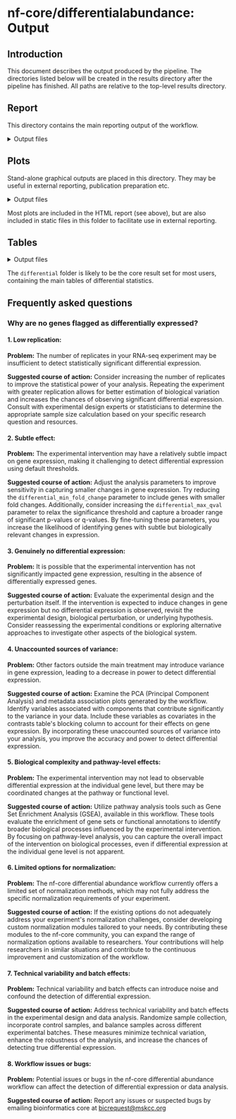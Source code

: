 # nf-core/differentialabundance: Output

## Introduction

This document describes the output produced by the pipeline. The directories listed below will be created in the results directory after the pipeline has finished. All paths are relative to the top-level results directory.

## Report

This directory contains the main reporting output of the workflow.

<details markdown="1">
<summary>Output files</summary>

- `report/`
  - `*.html`: an HTML report file named according to the value of `params.study_name`, containing graphical and tabular summary results for the workflow run.
  - `*.zip`: a zip file containing an R markdown file with parameters set and all necessary input files to open and customise the reporting.
  - `gsea/`
    - `[contrast]/gmx_list/[contrast].gmx_list.index.html`: index page that shows gsea results.

</details>

## Plots

Stand-alone graphical outputs are placed in this directory. They may be useful in external reporting, publication preparation etc.

<details markdown="1">
<summary>Output files</summary>

- `plots/`
  - `qc/`: Directory containing quality control plots from initial processing e.g. DESeq2
    - `*.dispersion.png`: Plot of the per-gene dispersion estimates together with the fitted mean-dispersion relationship
    - `*.MA_plot.png`: MA plot of comparison using DESeq2's plotMA command
  - `exploratory/`: Directory containing standalone plots from exploratory analysis. Plots are stored in directories named for the main coloring variable used.
    - `[contrast_variable]/png/sample_to_sample_distance.png`: Sample to sample distance heatmap
    - `[contrast_variable]/png/pc_loading.png`: PC loading of the first two principle components of samples using normalized counts
    - `[contrast_variable]/png/plot_MDS.png`: Multidimensional scaling plot of normalized counts
    - `[contrast_variable]/png/boxplot.png`: Boxplot visualisation of abundance distributions
    - `[contrast_variable]/png/density.png`: Density visualisation of abundance distributions
    - `[contrast_variable]/png/pca2d.png`: 2-dimensional PCA plot
    - `[contrast_variable]/png/pca3d.png`: 3-dimensional PCA plot
    - `[contrast_variable]/png/sample_dendrogram.png`: A sample clustering dendrogram
    - `[contrast_variable]/png/mad_correlation.png`: Outlier prediction plots using median absolute deviation (MAD)
  - `differential/`: Directory containing standalone plots from differential analysis. Plots are stored in directories named for the associated contrast.
    - `[contrast]/png/volcano.png`: Volcano plots of -log(10) p value agains log(2) fold changes
    - `[contrast]/png/heatmap.png`: Heatmap of 50 highly differentially expressed genes

</details>

Most plots are included in the HTML report (see above), but are also included in static files in this folder to facilitate use in external reporting.

## Tables

<details markdown="1">
<summary>Output files</summary>

- `tables/`
  - `processed_abundance/`: Directory containing processed abundance values from initial processing from e.g. DESeq2 or Affy:
    - `all.normalised_counts.tsv`: Normalised counts table (DESeq2)
    - `all.vst.tsv`: Normalised counts table with a variance-stabilising transform (DESeq2)
  - `differential/`: Directory containing tables of differential statistics reported by differential modules such as DESeq2
    - `[contrast].deseq2.de_results.tsv`: Results of DESeq2 differential analyis (RNA-seq)
    - `[contrast].deseq2.de_results_filtered.tsv`: Results of DESeq2 differential analyis (RNA-seq) filtered to cutoff thresholds

</details>

The `differential` folder is likely to be the core result set for most users, containing the main tables of differential statistics.


## Frequently asked questions

### Why are no genes flagged as differentially expressed?

#### 1. Low replication:

**Problem:** The number of replicates in your RNA-seq experiment may be insufficient to detect statistically significant differential expression.

**Suggested course of action:** Consider increasing the number of replicates to improve the statistical power of your analysis. Repeating the experiment with greater replication allows for better estimation of biological variation and increases the chances of observing significant differential expression. Consult with experimental design experts or statisticians to determine the appropriate sample size calculation based on your specific research question and resources.

#### 2. Subtle effect:

**Problem:** The experimental intervention may have a relatively subtle impact on gene expression, making it challenging to detect differential expression using default thresholds.

**Suggested course of action:** Adjust the analysis parameters to improve sensitivity in capturing smaller changes in gene expression. Try reducing the `differential_min_fold_change` parameter to include genes with smaller fold changes. Additionally, consider increasing the `differential_max_qval` parameter to relax the significance threshold and capture a broader range of significant p-values or q-values. By fine-tuning these parameters, you increase the likelihood of identifying genes with subtle but biologically relevant changes in expression.

#### 3. Genuinely no differential expression:

**Problem:** It is possible that the experimental intervention has not significantly impacted gene expression, resulting in the absence of differentially expressed genes.

**Suggested course of action:** Evaluate the experimental design and the perturbation itself. If the intervention is expected to induce changes in gene expression but no differential expression is observed, revisit the experimental design, biological perturbation, or underlying hypothesis. Consider reassessing the experimental conditions or exploring alternative approaches to investigate other aspects of the biological system.

#### 4. Unaccounted sources of variance:

**Problem:** Other factors outside the main treatment may introduce variance in gene expression, leading to a decrease in power to detect differential expression.

**Suggested course of action:** Examine the PCA (Principal Component Analysis) and metadata association plots generated by the workflow. Identify variables associated with components that contribute significantly to the variance in your data. Include these variables as covariates in the contrasts table's blocking column to account for their effects on gene expression. By incorporating these unaccounted sources of variance into your analysis, you improve the accuracy and power to detect differential expression.

#### 5. Biological complexity and pathway-level effects:

**Problem:** The experimental intervention may not lead to observable differential expression at the individual gene level, but there may be coordinated changes at the pathway or functional level.

**Suggested course of action:** Utilize pathway analysis tools such as Gene Set Enrichment Analysis (GSEA), available in this workflow. These tools evaluate the enrichment of gene sets or functional annotations to identify broader biological processes influenced by the experimental intervention. By focusing on pathway-level analysis, you can capture the overall impact of the intervention on biological processes, even if differential expression at the individual gene level is not apparent.

#### 6. Limited options for normalization:

**Problem:** The nf-core differential abundance workflow currently offers a limited set of normalization methods, which may not fully address the specific normalization requirements of your experiment.

**Suggested course of action:** If the existing options do not adequately address your experiment's normalization challenges, consider developing custom normalization modules tailored to your needs. By contributing these modules to the nf-core community, you can expand the range of normalization options available to researchers. Your contributions will help researchers in similar situations and contribute to the continuous improvement and customization of the workflow.

#### 7. Technical variability and batch effects:

**Problem:** Technical variability and batch effects can introduce noise and confound the detection of differential expression.

**Suggested course of action:** Address technical variability and batch effects in the experimental design and data analysis. Randomize sample collection, incorporate control samples, and balance samples across different experimental batches. These measures minimize technical variation, enhance the robustness of the analysis, and increase the chances of detecting true differential expression.

#### 8. Workflow issues or bugs:

**Problem:** Potential issues or bugs in the nf-core differential abundance workflow can affect the detection of differential expression or data analysis.

**Suggested course of action:** Report any issues or suspected bugs by emailing bioinformatics core at bicrequest@mskcc.org

